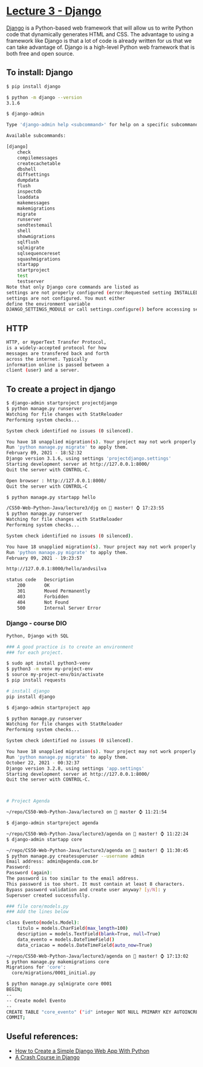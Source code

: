 # [Lecture 3 - Django](https://cs50.harvard.edu/web/2020/weeks/3/)

[Django](https://docs.djangoproject.com/en/3.1/) is a Python-based web framework that will allow us to write Python code that dynamically generates HTML and CSS. The advantage to using a framework like Django is that a lot of code is already written for us that we can take advantage of. Django is a high-level Python web framework that is both free and open source.

## To install: Django

```bash
$ pip install django

$ python -m django --version                                                85ms 
3.1.6

$ django-admin                                                               2ms 

Type 'django-admin help <subcommand>' for help on a specific subcommand.

Available subcommands:

[django]
    check
    compilemessages
    createcachetable
    dbshell
    diffsettings
    dumpdata
    flush
    inspectdb
    loaddata
    makemessages
    makemigrations
    migrate
    runserver
    sendtestemail
    shell
    showmigrations
    sqlflush
    sqlmigrate
    sqlsequencereset
    squashmigrations
    startapp
    startproject
    test
    testserver
Note that only Django core commands are listed as
settings are not properly configured (error:Requested setting INSTALLED_APPS, but
settings are not configured. You must either
define the environment variable
DJANGO_SETTINGS_MODULE or call settings.configure() before accessing settings.).
```

## HTTP
```Bash
HTTP, or HyperText Transfer Protocol,
is a widely-accepted protocol for how
messages are transfered back and forth
across the internet. Typically
information online is passed between a
client (user) and a server. 

```

## To create a project in django

```Bash
$ django-admin startproject projectdjango
$ python manage.py runserver                                                 2ms 
Watching for file changes with StatReloader
Performing system checks...

System check identified no issues (0 silenced).

You have 18 unapplied migration(s). Your project may not work properly until you apply the migrations for app(s): admin, auth, contenttypes, sessions.
Run 'python manage.py migrate' to apply them.
February 09, 2021 - 18:52:32
Django version 3.1.6, using settings 'projectdjango.settings'
Starting development server at http://127.0.0.1:8000/
Quit the server with CONTROL-C.

```

```Bash
Open browser : http://127.0.0.1:8000/
Quit the server with CONTROL-C

$ python manage.py startapp hello

/CS50-Web-Python-Java/lecture3/djg on  master! ⌚ 17:23:55
$ python manage.py runserver                                             90167ms 
Watching for file changes with StatReloader
Performing system checks...

System check identified no issues (0 silenced).

You have 18 unapplied migration(s). Your project may not work properly until you apply the migrations for app(s): admin, auth, contenttypes, sessions.
Run 'python manage.py migrate' to apply them.
February 09, 2021 - 19:23:57

http://127.0.0.1:8000/hello/andvsilva
```

```Bash
status code   Description
    200       OK
    301       Moved Permanently
    403       Forbidden
    404       Not Found
    500       Internal Server Error
```

### Django - course DIO

```bash
Python, Django with SQL

### A good practice is to create an environment
### for each project.

$ sudo apt install python3-venv
$ python3 -m venv my-project-env
$ source my-project-env/bin/activate
$ pip install requests

# install django
pip install django

$ django-admin startproject app

$ python manage.py runserver                                                              604ms 
Watching for file changes with StatReloader
Performing system checks...

System check identified no issues (0 silenced).

You have 18 unapplied migration(s). Your project may not work properly until you apply the migrations for app(s): admin, auth, contenttypes, sessions.
Run 'python manage.py migrate' to apply them.
October 22, 2021 - 00:32:37
Django version 3.2.8, using settings 'app.settings'
Starting development server at http://127.0.0.1:8000/
Quit the server with CONTROL-C.



# Project Agenda

~/repo/CS50-Web-Python-Java/lecture3 on  master ⌚ 11:21:54

$ django-admin startproject agenda  

~/repo/CS50-Web-Python-Java/lecture3/agenda on  master! ⌚ 11:22:24
$ django-admin startapp core

~/repo/CS50-Web-Python-Java/lecture3/agenda on  master! ⌚ 11:30:45
$ python manage.py createsuperuser --username admin
Email address: admin@agenda.com.br
Password: 
Password (again): 
The password is too similar to the email address.
This password is too short. It must contain at least 8 characters.
Bypass password validation and create user anyway? [y/N]: y
Superuser created successfully.

### file core/models.py
### Add the lines below

class Evento(models.Model):
    titulo = models.CharField(max_length=100)
    description = models.TextField(blank=True, null=True)
    data_evento = models.DateTimeField()
    data_criacao = models.DateTimeField(auto_now=True)

~/repo/CS50-Web-Python-Java/lecture3/agenda on  master! ⌚ 17:13:02
$ python manage.py makemigrations core 
Migrations for 'core':
  core/migrations/0001_initial.py

$ python manage.py sqlmigrate core 0001
BEGIN;
--
-- Create model Evento
--
CREATE TABLE "core_evento" ("id" integer NOT NULL PRIMARY KEY AUTOINCREMENT, "titulo" varchar(100) NOT NULL, "description" text NULL, "data_evento" datetime NOT NULL, "data_criacao" datetime NOT NULL);
COMMIT;


```

## Useful references:

- [How to Create a Simple Django Web App With Python](https://medium.com/better-programming/how-to-create-a-simple-django-web-app-with-python-7ba75b4e34a6)
- [A Crash Course in Django](https://medium.com/@arijbirnbaum/a-crash-course-in-django-f7a39629e7e0)


